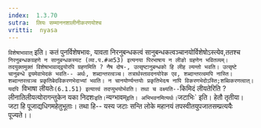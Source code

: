 ```yaml
---
index:  1.3.70
sutra:  लियः सम्माननशालीनीकरणयोश्च
vritti:  nyasa
---
```


`विशेषाभावात्` इति। कतं पुनर्विशेषभावः, यावता निरनुबन्धकत्वं सानुबन्धकत्वञ्चानयोर्विशेषोऽस्त्येव,ततश्च `निरनुबन्धकग्रहणे न सानुबन्धकस्यट (व्या.प.#आ53) इत्यनया पिरभाषाय न लीङो ग्रहणेन भवितव्यम्। तदयुक्तमुक्तं विशेषाभावाद्द्वयोरपि ग्रहणमिति ? नैष दोष-, उत्सृष्टानुबन्धको हि लीह ल्यन्तो भवति। उत्सृष्टे चानुबन्धे द्वयमेवाभेदकं भवति-- अर्थः, शब्दान्तरत्वञ्च। तत्रार्थस्तावदनयोरेक एव, शब्दान्तरत्वमपि नास्ति। शब्दान्तरत्वञ्च प्रकृतिबेदविकरणभेदाभ्यां भवति। न चानयोर्ण्यन्तयोः प्रकृतिभेदःष नापि विकरणभेदोऽस्ति;शब्विकरणत्वात्। यदपि `विभाषा लीयतेः` (6.1.51) इत्यात्त्वं तदप्युभयोर्भवति। तथा च वक्ष्यति-- `किमिदं लीयतेरिति ? लीनातिलीयत्योरागन्तुकेन यका निदशः` इति। `न्यग्भावम्` इति। अभिभवनमित्यर्थः। `जटाभिः` इति। हेतौ तृतीया। जटा हि पूजाद्यधिगमहेतुभूताः। तथा हि-- यस्य जटाः सन्ति लोके महानयं तपस्वीतयुपजातसम्प्रत्ययैः पूज्यते।।

